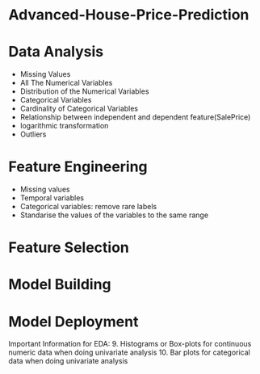 # Advanced-House-Price-Prediction


# Data Analysis
* Missing Values
* All The Numerical Variables
* Distribution of the Numerical Variables
* Categorical Variables
* Cardinality of Categorical Variables
* Relationship between independent and dependent feature(SalePrice)
* logarithmic transformation
* Outliers

# Feature Engineering
* Missing values
* Temporal variables
* Categorical variables: remove rare labels
* Standarise the values of the variables to the same range

# Feature Selection
# Model Building
# Model Deployment

Important Information for EDA:
9.	Histograms or Box-plots for continuous numeric data when doing univariate analysis
10.	Bar plots for categorical data when doing univariate analysis


